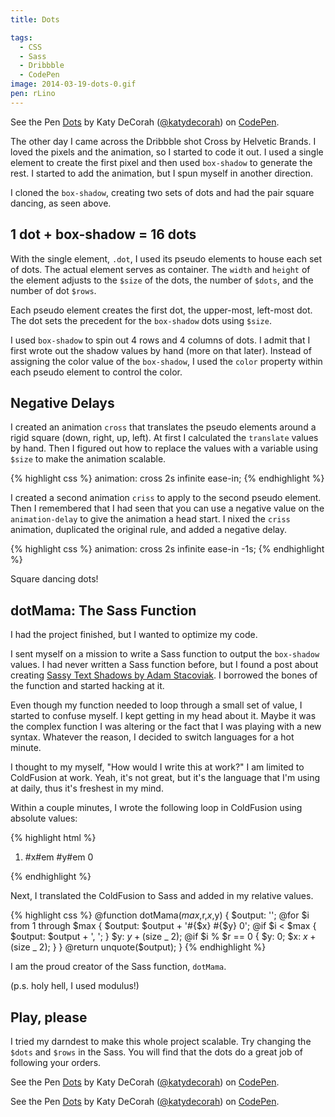 ```yaml
---
title: Dots

tags:
  - CSS
  - Sass
  - Dribbble
  - CodePen
image: 2014-03-19-dots-0.gif
pen: rLino
---
```


<p data-height="350" data-theme-id="97" data-slug-hash="rLino" data-default-tab="result" class='codepen'>See the Pen <a href='http://codepen.io/katydecorah/pen/rLino/'>Dots</a> by Katy DeCorah (<a href='http://codepen.io/katydecorah'>@katydecorah</a>) on <a href='http://codepen.io'>CodePen</a>.</p>

The other day I came across the Dribbble shot Cross by Helvetic Brands. I loved the pixels and the animation, so I started to code it out. I used a single element to create the first pixel and then used `box-shadow` to generate the rest. I started to add the animation, but I spun myself in another direction.

I cloned the `box-shadow`, creating two sets of dots and had the pair square dancing, as seen above.

## 1 dot + box-shadow = 16 dots

With the single element, `.dot`, I used its pseudo elements to house each set of dots. The actual element serves as container. The `width` and `height` of the element adjusts to the `$size` of the dots, the number of `$dots`, and the number of dot `$rows`.

Each pseudo element creates the first dot, the upper-most, left-most dot. The dot sets the precedent for the `box-shadow` dots using `$size`.

I used `box-shadow` to spin out 4 rows and 4 columns of dots. I admit that I first wrote out the shadow values by hand (more on that later). Instead of assigning the color value of the `box-shadow`, I used the `color` property within each pseudo element to control the color.

## Negative Delays

I created an animation `cross` that translates the pseudo elements around a rigid square (down, right, up, left). At first I calculated the `translate` values by hand. Then I figured out how to replace the values with a variable using `$size` to make the animation scalable.

{% highlight css %}
animation: cross 2s infinite ease-in;
{% endhighlight %}

I created a second animation `criss` to apply to the second pseudo element. Then I remembered that I had seen that you can use a negative value on the `animation-delay` to give the animation a head start. I nixed the `criss` animation, duplicated the original rule, and added a negative delay.

{% highlight css %}
animation: cross 2s infinite ease-in -1s;
{% endhighlight %}

Square dancing dots!

## dotMama: The Sass Function

I had the project finished, but I wanted to optimize my code.

I sent myself on a mission to write a Sass function to output the `box-shadow` values. I had never written a Sass function before, but I found a post about creating [Sassy Text Shadows by Adam Stacoviak](http://thesassway.com/projects/sassy-text-shadow). I borrowed the bones of the function and started hacking at it.

Even though my function needed to loop through a small set of value, I started to confuse myself. I kept getting in my head about it. Maybe it was the complex function I was altering or the fact that I was playing with a new syntax. Whatever the reason, I decided to switch languages for a hot minute.

I thought to my myself, "How would I write this at work?" I am limited to ColdFusion at work. Yeah, it's not great, but it's the language that I'm using at daily, thus it's freshest in my mind.

Within a couple minutes, I wrote the following loop in ColdFusion using absolute values:

{% highlight html %}
<cfset x = 0>
<cfset y = 0>
<cfset max = 16>
<cfset row = 4>

<ol>
<cfloop from="1" to="#max#" index="i">
<li>#x#em #y#em 0</li>
<cfset y = y + 3>
<cfif i % row eq 0>
<cfset x = x + 3>
<cfset y = 0>
</cfif>
</cfloop>
</ol>
{% endhighlight %}

Next, I translated the ColdFusion to Sass and added in my relative values.

{% highlight css %}
@function dotMama($max,$r,$x,$y) {
$output: '';
@for $i from 1 through $max {
$output: $output + '#{$x} #{$y} 0';
@if $i < $max {
$output: $output + ', ';
}
$y: $y + ($size _ 2);
@if $i % $r == 0 {
$y: 0;
$x: $x + ($size _ 2);
}
}
@return unquote(\$output);
}
{% endhighlight %}

I am the proud creator of the Sass function, `dotMama`.

(p.s. holy hell, I used modulus!)

## Play, please

I tried my darndest to make this whole project scalable. Try changing the `$dots` and `$rows` in the Sass. You will find that the dots do a great job of following your orders.

<div class="img-half">
<p data-height="266" data-theme-id="97" data-slug-hash="2e0fa6c75b17b6906f1e151e0a42a70d" data-default-tab="result" class='codepen'>See the Pen <a href='http://codepen.io/katydecorah/pen/2e0fa6c75b17b6906f1e151e0a42a70d/'>Dots</a> by Katy DeCorah (<a href='http://codepen.io/katydecorah'>@katydecorah</a>) on <a href='http://codepen.io'>CodePen</a>.</p>
</div>
<div class="img-half">
<p data-height="266" data-theme-id="97" data-slug-hash="24209396d8015bfb5e7f15cdf30f51f3" data-default-tab="result" class='codepen'>See the Pen <a href='http://codepen.io/katydecorah/pen/24209396d8015bfb5e7f15cdf30f51f3/'>Dots</a> by Katy DeCorah (<a href='http://codepen.io/katydecorah'>@katydecorah</a>) on <a href='http://codepen.io'>CodePen</a>.</p>
</div>
